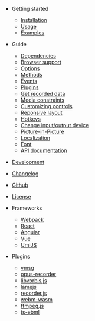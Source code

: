 - Getting started
  - [Installation](install.md)
  - [Usage](usage.md)
  - [Examples](examples.md)

- Guide
  - [Dependencies](dependencies.md)
  - [Browser support](browser-support.md)
  - [Options](options.md)
  - [Methods](methods.md)
  - [Events](events.md)
  - [Plugins](plugins.md)
  - [Get recorded data](recorded-data.md)
  - [Media constraints](media-constraints.md)
  - [Customizing controls](controls.md)
  - [Reponsive layout](responsive.md)
  - [Hotkeys](hotkeys.md)
  - [Change input/output device](change-device.md)
  - [Picture-in-Picture](picture-in-picture.md)
  - [Localization](localization.md)
  - [Font](font)
  - [API documentation](https://collab-project.github.io/videojs-record/api/)

- [Development](development.md)
- [Changelog](/changelog)
- [Github](https://github.com/collab-project/videojs-record)
- [License](https://github.com/collab-project/videojs-record/blob/master/LICENSE)

- Frameworks
  - [Webpack](frameworks/webpack.md)
  - [React](frameworks/react.md)
  - [Angular](frameworks/angular.md)
  - [Vue](frameworks/vue.md)
  - [UmiJS](frameworks/umijs.md)

- Plugins
  - [vmsg](plugins/vmsg.md)
  - [opus-recorder](plugins/opus-recorder.md)
  - [libvorbis.js](plugins/libvorbis.js.md)
  - [lamejs](plugins/lamejs.md)
  - [recorder.js](plugins/recorder.js.md)
  - [webm-wasm](plugins/webm-wasm.md)
  - [ffmpeg.js](plugins/ffmpeg.js.md)
  - [ts-ebml](plugins/ts-ebml.md)
